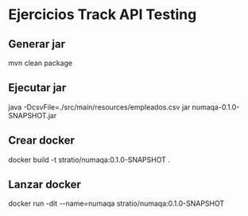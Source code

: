 # Ejercicios Track API Testing

## Generar jar
mvn clean package 

## Ejecutar jar
java -DcsvFile=./src/main/resources/empleados.csv jar numaqa-0.1.0-SNAPSHOT.jar

## Crear docker
docker build -t stratio/numaqa:0.1.0-SNAPSHOT .

## Lanzar docker 
docker run -dit --name=numaqa stratio/numaqa:0.1.0-SNAPSHOT
